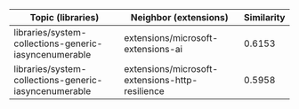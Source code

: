 | Topic (libraries) | Neighbor (extensions) | Similarity |
|-------------|-------------------|------------|
| libraries/system-collections-generic-iasyncenumerable | extensions/microsoft-extensions-ai | 0.6153 |
| libraries/system-collections-generic-iasyncenumerable | extensions/microsoft-extensions-http-resilience | 0.5958 |
